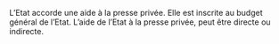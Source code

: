 L’Etat accorde une aide à la presse privée. Elle est inscrite au budget général de l’Etat.
L’aide de l’Etat à la presse privée, peut être directe ou indirecte.